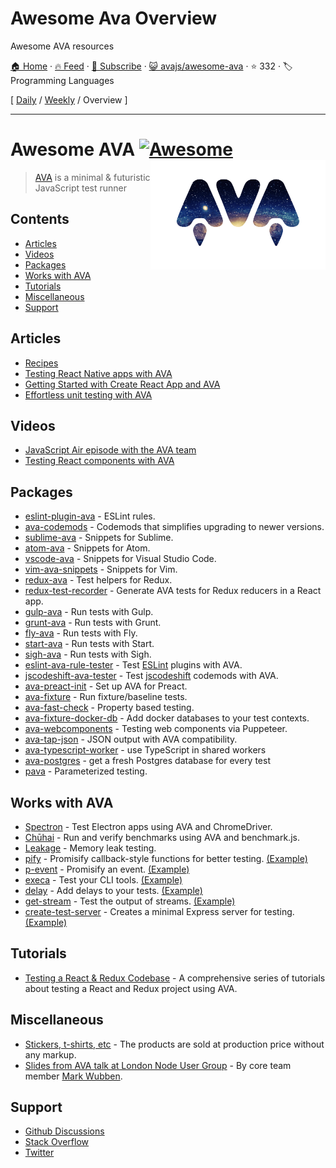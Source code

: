 # Awesome Ava Overview

Awesome AVA resources

[🏠 Home](/README.md) · [🔥 Feed](https://test.trackawesomelist.com/avajs/awesome-ava/rss.xml) · [📮 Subscribe](https://trackawesomelist.us17.list-manage.com/subscribe?u=d2f0117aa829c83a63ec63c2f&id=36a103854c) · [😺 avajs/awesome-ava](https://github.com/avajs/awesome-ava/blob/main/readme.md) · ⭐ 332 · 🏷️ Programming Languages

[ [Daily](/content/avajs/awesome-ava/README.md) / [Weekly](/content/avajs/awesome-ava/week/README.md) / Overview ]

---

# Awesome AVA [![Awesome](https://awesome.re/badge.svg)](https://awesome.re) [<img src="https://github.com/avajs/ava/raw/main/media/header.png" width="280" align="right" alt="AVA">](https://avajs.dev)

> [AVA](https://avajs.dev) is a minimal & futuristic JavaScript test runner

## Contents

*   [Articles](#articles)
*   [Videos](#videos)
*   [Packages](#packages)
*   [Works with AVA](#works-with-ava)
*   [Tutorials](#tutorials)
*   [Miscellaneous](#miscellaneous)
*   [Support](#support)

## Articles

*   [Recipes](https://github.com/avajs/ava/tree/main/docs/recipes)
*   [Testing React Native apps with AVA](https://shift.infinite.red/testing-the-bejeezus-out-of-react-native-apps-with-ava-330f51f8f6c3)
*   [Getting Started with Create React App and AVA](https://semaphoreci.com/community/tutorials/getting-started-with-create-react-app-and-ava)
*   [Effortless unit testing with AVA](https://wecodetheweb.com/2016/04/19/effortless-unit-testing-with-ava/)

## Videos

*   [JavaScript Air episode with the AVA team](http://jsair.io/ava)
*   [Testing React components with AVA](https://www.youtube.com/watch?v=RxLW6-3dk5A)

## Packages

*   [eslint-plugin-ava](https://github.com/avajs/eslint-plugin-ava) - ESLint rules.
*   [ava-codemods](https://github.com/jamestalmage/ava-codemods) - Codemods that simplifies upgrading to newer versions.
*   [sublime-ava](https://github.com/avajs/sublime-ava) - Snippets for Sublime.
*   [atom-ava](https://github.com/avajs/atom-ava) - Snippets for Atom.
*   [vscode-ava](https://github.com/samverschueren/vscode-ava) - Snippets for Visual Studio Code.
*   [vim-ava-snippets](https://github.com/ahmedelgabri/vim-ava-snippets) - Snippets for Vim.
*   [redux-ava](https://github.com/sotojuan/redux-ava) - Test helpers for Redux.
*   [redux-test-recorder](https://github.com/conorhastings/redux-test-recorder) - Generate AVA tests for Redux reducers in a React app.
*   [gulp-ava](https://github.com/avajs/gulp-ava) - Run tests with Gulp.
*   [grunt-ava](https://github.com/avajs/grunt-ava) - Run tests with Grunt.
*   [fly-ava](https://github.com/pine/fly-ava) - Run tests with Fly.
*   [start-ava](https://github.com/start-runner/ava) - Run tests with Start.
*   [sigh-ava](https://github.com/unlight/sigh-ava) - Run tests with Sigh.
*   [eslint-ava-rule-tester](https://github.com/jfmengels/eslint-ava-rule-tester) - Test [ESLint](https://github.com/eslint/eslint) plugins with AVA.
*   [jscodeshift-ava-tester](https://github.com/jfmengels/jscodeshift-ava-tester) - Test [jscodeshift](https://github.com/facebook/jscodeshift) codemods with AVA.
*   [ava-preact-init](https://github.com/avajs/ava-preact-init) - Set up AVA for Preact.
*   [ava-fixture](https://github.com/unional/ava-fixture) - Run fixture/baseline tests.
*   [ava-fast-check](https://github.com/dubzzz/ava-fast-check) - Property based testing.
*   [ava-fixture-docker-db](https://github.com/cdaringe/ava-fixture-docker-db) - Add docker databases to your test contexts.
*   [ava-webcomponents](https://github.com/Wildhoney/ava-webcomponents) - Testing web components via Puppeteer.
*   [ava-tap-json](https://github.com/yovasx2/ava-tap-json) - JSON output with AVA compatibility.
*   [ava-typescript-worker](https://github.com/seamapi/ava-typescript-worker) - use TypeScript in shared workers
*   [ava-postgres](https://github.com/seamapi/ava-postgres) - get a fresh Postgres database for every test
*   [pava](https://github.com/TomerAberbach/pava) - Parameterized testing.

## Works with AVA

*   [Spectron](https://github.com/electron/spectron#with-ava) - Test Electron apps using AVA and ChromeDriver.
*   [Chūhai](https://github.com/Hypercubed/chuhai) - Run and verify benchmarks using AVA and benchmark.js.
*   [Leakage](https://github.com/andywer/leakage#usage-with-ava--tape) - Memory leak testing.
*   [pify](https://github.com/sindresorhus/pify) - Promisify callback-style functions for better testing. [(Example)](https://github.com/sindresorhus/registry-url/blob/eb1f0e01722208366c9199b96235fd043ec162ae/test.js#L6)
*   [p-event](https://github.com/sindresorhus/p-event) - Promisify an event. [(Example)](https://github.com/sindresorhus/gulp-debug/blob/4db5871594742a346d17aa9b34f43c87d4e54934/test.js#L42-L44)
*   [execa](https://github.com/sindresorhus/execa) - Test your CLI tools. [(Example)](https://github.com/sindresorhus/active-win-cli/blob/d01813762b304102d1fee147855481e9f38c8517/test.js#L5-L6)
*   [delay](https://github.com/sindresorhus/delay) - Add delays to your tests. [(Example)](https://github.com/sindresorhus/p-queue/blob/a3a5cadefc2b54269f4939bb34e8dc180c3bd800/test.js#L39)
*   [get-stream](https://github.com/sindresorhus/get-stream) - Test the output of streams. [(Example)](https://github.com/sindresorhus/ora/blob/4ceeedd51795bb88a8033229d198e70cd8a2aff7/test.js#L33-L35)
*   [create-test-server](https://github.com/lukechilds/create-test-server) - Creates a minimal Express server for testing. [(Example)](https://github.com/lukechilds/clone-response/blob/11f5870e4e1b039e2d9a8f1f72d45fd1b9706bf3/test/clone-response.js)

## Tutorials

*   [Testing a React & Redux Codebase](http://silvenon.com/testing-react-and-redux/) - A comprehensive series of tutorials about testing a React and Redux project using AVA.

## Miscellaneous

*   [Stickers, t-shirts, etc](https://www.redbubble.com/people/sindresorhus/works/30330590-ava-logo) - The products are sold at production price without any markup.
*   [Slides from AVA talk at London Node User Group](https://speakerdeck.com/novemberborn/ava-at-lnug) - By core team member [Mark Wubben](https://github.com/novemberborn).

## Support

*   [Github Discussions](https://github.com/avajs/ava/discussions)
*   [Stack Overflow](https://stackoverflow.com/questions/tagged/ava)
*   [Twitter](https://twitter.com/ava__js)

